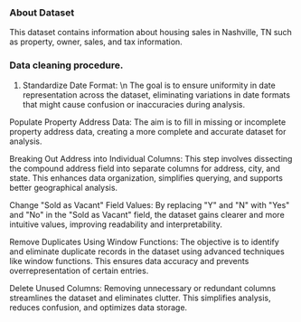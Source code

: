 ### About Dataset 
This dataset contains information about housing sales in Nashville, TN such as property, owner, sales, and tax information.

### Data cleaning procedure.
1) Standardize Date Format: \n
   The goal is to ensure uniformity in date representation across the dataset, eliminating variations in date formats that might cause confusion or inaccuracies during 
   analysis.

Populate Property Address Data: The aim is to fill in missing or incomplete property address data, creating a more complete and accurate dataset for analysis.

Breaking Out Address into Individual Columns: This step involves dissecting the compound address field into separate columns for address, city, and state. This enhances data organization, simplifies querying, and supports better geographical analysis.

Change "Sold as Vacant" Field Values: By replacing "Y" and "N" with "Yes" and "No" in the "Sold as Vacant" field, the dataset gains clearer and more intuitive values, improving readability and interpretability.

Remove Duplicates Using Window Functions: The objective is to identify and eliminate duplicate records in the dataset using advanced techniques like window functions. This ensures data accuracy and prevents overrepresentation of certain entries.

Delete Unused Columns: Removing unnecessary or redundant columns streamlines the dataset and eliminates clutter. This simplifies analysis, reduces confusion, and optimizes data storage.
